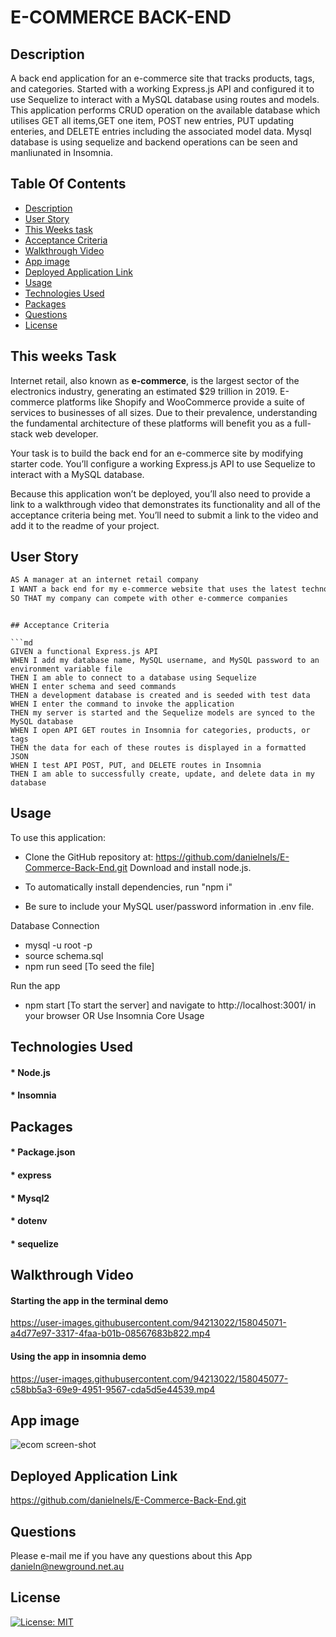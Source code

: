 # E-COMMERCE BACK-END

 ## Description
A back end application for an e-commerce site that tracks products, tags, and categories. Started with a working Express.js API and configured it to use Sequelize to interact with a MySQL database using routes and models.
This application performs CRUD operation on the available database which utilises GET all items,GET one item, POST new entries, PUT updating enteries, and DELETE entries including the associated model data. Mysql database is using sequelize and backend operations can be seen and manliunated in Insomnia.

 ## Table Of Contents
  * [Description](#description)
  * [User Story](#user-story)
  * [This Weeks task](#this-weeks-task)
  * [Acceptance Criteria](#acceptance-criteria )
  * [Walkthrough Video](#walkthrough-video)
  * [App image ](#app-image)
  * [Deployed Application Link](#deployed-application-link)
  * [Usage](#usage)
  * [Technologies Used](#technologies-used)
  * [Packages](#packages)
  * [Questions](#questions)
  * [License](#license)
  

## This weeks Task

Internet retail, also known as **e-commerce**, is the largest sector of the electronics industry, generating an estimated $29 trillion in 2019. E-commerce platforms like Shopify and WooCommerce provide a suite of services to businesses of all sizes. Due to their prevalence, understanding the fundamental architecture of these platforms will benefit you as a full-stack web developer.

Your task is to build the back end for an e-commerce site by modifying starter code. You’ll configure a working Express.js API to use Sequelize to interact with a MySQL database.

Because this application won’t be deployed, you’ll also need to provide a link to a walkthrough video that demonstrates its functionality and all of the acceptance criteria being met. You’ll need to submit a link to the video and add it to the readme of your project.


## User Story

```md
AS A manager at an internet retail company
I WANT a back end for my e-commerce website that uses the latest technologies
SO THAT my company can compete with other e-commerce companies
```
```

## Acceptance Criteria

```md
GIVEN a functional Express.js API
WHEN I add my database name, MySQL username, and MySQL password to an environment variable file
THEN I am able to connect to a database using Sequelize
WHEN I enter schema and seed commands
THEN a development database is created and is seeded with test data
WHEN I enter the command to invoke the application
THEN my server is started and the Sequelize models are synced to the MySQL database
WHEN I open API GET routes in Insomnia for categories, products, or tags
THEN the data for each of these routes is displayed in a formatted JSON
WHEN I test API POST, PUT, and DELETE routes in Insomnia
THEN I am able to successfully create, update, and delete data in my database
```
## Usage

To use this application:

* Clone the GitHub repository at: https://github.com/danielnels/E-Commerce-Back-End.git
Download and install node.js.

* To automatically install dependencies, run "npm i" 

* Be sure to include your MySQL user/password information in .env file.

Database Connection
* mysql -u root -p
* source schema.sql
* npm run seed [To seed the file]

Run the app

* npm start [To start the server] and navigate to http://localhost:3001/ in your browser OR Use Insomnia Core
Usage

## Technologies Used

#### * Node.js
#### * Insomnia 


## Packages

#### * Package.json
#### * express
#### * Mysql2
#### * dotenv
#### * sequelize

    
## Walkthrough Video

#### Starting the app in the terminal demo


https://user-images.githubusercontent.com/94213022/158045071-a4d77e97-3317-4faa-b01b-08567683b822.mp4


#### Using the app in insomnia demo



https://user-images.githubusercontent.com/94213022/158045077-c58bb5a3-69e9-4951-9567-cda5d5e44539.mp4



## App image

![ecom screen-shot](https://user-images.githubusercontent.com/94213022/158044840-281e2532-bd70-4353-b119-992f567a6274.png)



## Deployed Application Link
https://github.com/danielnels/E-Commerce-Back-End.git

## Questions
  Please e-mail me if you have any questions about this App
  danieln@newground.net.au 

## License

[![License: MIT](https://img.shields.io/badge/License-MIT-yellow.svg)](https://opensource.org/licenses/MIT)
